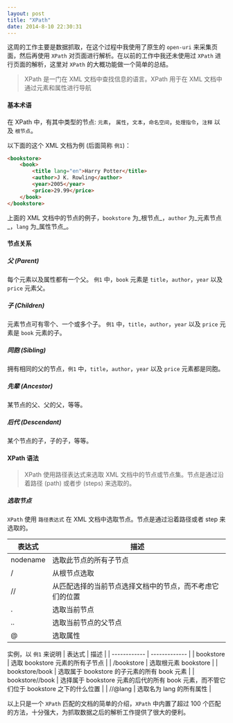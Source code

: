 ```yaml
---
layout: post
title: "XPath"
date: 2014-8-10 22:30:31
---
```

这周的工作主要是数据抓取，在这个过程中我使用了原生的 `open-uri` 来采集页面，然后再使用 `XPath` 对页面进行解析。在以前的工作中我还未使用过 `XPath` 进行页面的解析，这里对 `XPath` 的大概功能做一个简单的总结。

> XPath 是一门在 XML 文档中查找信息的语言。XPath 用于在 XML 文档中通过元素和属性进行导航

#### 基本术语

在 XPath 中，有其中类型的节点: `元素`， `属性`，`文本`，`命名空间`，`处理指令`，`注释` 以及 `根节点`。

以下面的这个 XML 文档为例 (后面简称 `例1`)：

```html
<bookstore>
    <book>
        <title lang="en">Harry Potter</title>
        <author>J K. Rowling</author>
        <year>2005</year>
        <price>29.99</price>
    </book>
</bookstore>
```

上面的 XML 文档中的节点的例子，`bookstore` 为_根节点_，`author` 为_元素节点_，`lang` 为_属性节点_。

#### 节点关系

##### 父 (Parent)
每个元素以及属性都有一个父。
`例1` 中，`book` 元素是 `title`，`author`，`year` 以及 `price` 元素父。

##### 子 (Children)
元素节点可有零个、一个或多个子。
`例1` 中，`title`，`author`，`year` 以及 `price` 元素是 `book` 元素的子。

##### 同胞 (Sibling)
拥有相同的父的节点，`例1` 中，`title`，`author`，`year` 以及 `price` 元素都是同胞。

##### 先辈 (Ancestor)
某节点的父、父的父，等等。

##### 后代 (Descendant)
某个节点的子，子的子，等等。

#### XPath 语法

> XPath 使用路径表达式来选取 XML 文档中的节点或节点集。节点是通过沿着路径 (path) 或者步 (steps) 来选取的。

##### 选取节点

`XPath` 使用 `路径表达式` 在 XML 文档中选取节点。节点是通过沿着路径或者 step 来选取的。

| 表达式 | 描述 | 
| ------------ | ------------- | 
| nodename | 选取此节点的所有子节点 | 
| / | 从根节点选取 | 
| // | 从匹配选择的当前节点选择文档中的节点，而不考虑它们的位置 |
| . | 选取当前节点 |
| .. | 选取当前节点的父节点 |
| @ | 选取属性 |

实例，以 `例1` 来说明
| 表达式 | 描述 | 
| ------------ | ------------- | 
| bookstore | 选取 bookstore 元素的所有子节点 | 
| /bookstore | 选取根元素 bookstore | 
| bookstore/book | 选取属于 bookstore 的子元素的所有 book 元素 |
| bookstore//book | 选择属于 bookstore 元素的后代的所有 book 元素，而不管它们位于 bookstore 之下的什么位置 |
| //@lang | 选取名为 lang 的所有属性 |

以上只是一个 `XPath` 匹配的文档的简单的介绍，`XPath` 中内置了超过 100 个匹配的方法，十分强大，为抓取数据之后的解析工作提供了很大的便利。
